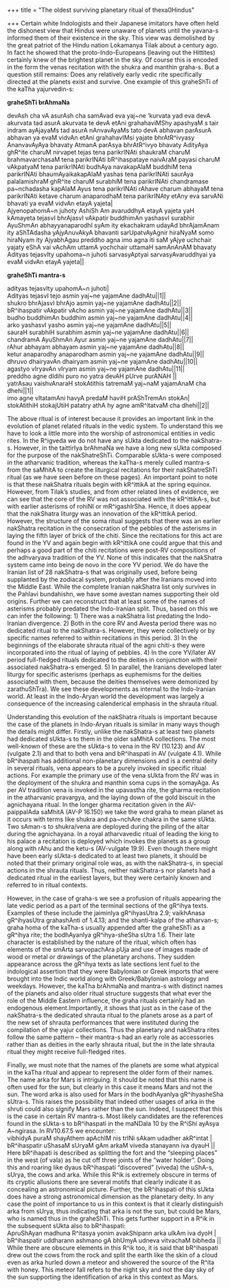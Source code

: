 +++
title = "The oldest surviving planetary ritual of thexa0Hindus"

+++
Certain white Indologists and their Japanese imitators have often held
the dishonest view that Hindus were unaware of planets until the
yavana-s informed them of their existence in the sky. This view was
demolished by the great patriot of the Hindu nation Lokamanya Tilak
about a century ago. In fact he showed that the proto-Indo-Europeans
(leaving out the Hittites) certainly knew of the brightest planet in the
sky. Of course this is encoded in the form the venas recitation with the
shukra and manthin graha-s. But a question still remains: Does any
relatively early vedic rite specifically directed at the planets exist
and survive. One example of this graheShTi of the kaTha yajurvedin-s:

**graheShTi brAhmaNa**

devAsh cha vA asurAsh cha samAvad eva yaj\~ne ’kurvata yad eva devA
akurvata tad asurA akurvata te devA etAni grahahaviMShy apashyaM s tair
indram ayAjayaMs tad asurA nAnvavAyaMs tato devA abhavan parAsurA
abhavan ya evaM vidvAn etAni grahahavIMsi yajate bhrAtR^ivyasy
AnanvavAyAya bhavaty AtmanA parAsya bhrAtR^ivyo bhavaty AdityAya ghR^ite
charuM nirvapet tejas tena parikrINAti shaukraM charuM brahmavarchasaM
tena parikrINAti bR^ihaspataye naivAraM payasi charuM vAkpatyaM tena
parikrINAti budhAya navakapAlaM buddhiM tena parikrINAti
bhaumAyaikakapAlaM yashas tena parikrINAti saurAya palalamishraM ghR^ite
charuM surabhiM tena parikrINAti chandramase pa\~nchadasha kapAlaM Ayus
tena parikrINAti rAhave charum abhayaM tena parikrINAti ketave charum
anaparodhaM tena parikrINAty etAny eva sarvANi bhavati ya evaM vidvAn
etayA yajeta|  
AjyenopahomA\~n juhoty AshiSh Am avaruddhyA etayA yajeta yaH kAmayeta
tejasvI bhrAjasvI vAkpatir buddhimAn yashasvI surabhir AyuShmAn
abhayyanaparodhI syAm ity ekachakram udayAd bhrAjamAnam ity aShTAdasha
yAjyAnuvAkyA bhavanti sarUpatvAyAgnir hiraNyaM somo hiraNyam ity
AjyabhAgau preddho agna imo agna iti saM yAjye uchchair yajaty eShA vai
vAchAm uttamA yochchair uttamaH samAnAnAM bhavaty Adityas tejasvIty
upahoma\~n juhoti sarvasyAptyai sarvasyAvaruddhyai ya evaM vidvAn etayA
yajeta||

**graheShTi mantra-s**

adityas tejasvIty upahomA\~n juhoti|  
Adityas tejasvI tejo asmin yaj\~ne yajamAne dadhAtu||1||  
shukro bhrAjasvI bhrAjo asmin yaj\~ne yajamAne dadhAtu||2||  
bR^ihaspatir vAkpatir vAcho asmin yaj\~ne yajamAne dadhAtu||3||  
budho buddhimAn buddhim asmin yaj\~ne yajamAne dadhAtu||4||  
arko yashasvI yasho asmin yaj\~ne yajamAne dadhAtu||5||  
sauraH surabhiH surabhim asmin yaj\~ne yajamAne dadhAtu||6||  
chandramA AyuShmAn Ayur asmin yaj\~ne yajamAne dadhAtu||7||  
rAhur abhayam abhayam asmin yaj\~ne yajamAne dadhAtu||8||  
ketur anaparodhy anaparodham asmin yaj\~ne yajamAne dadhAtu||9||  
dhruvo dhairyavAn dhairyam asmin yaj\~ne yajamAne dadhAtu||10||  
agastyo vIryavAn vIryam asmin yaj\~ne yajamAne dadhAtu||11||  
preddho agne dIdihi puro no yatra devAH pUrve purANAH ||  
yatrAsau vaishvAnaraH stokAtithis tatremaM yaj\~naM yajamAnaM cha
dhehi||1||  
imo agne vItatamAni havyA predaM haviH prAShTremAn stokAn|  
stokAtithiH stokajUtiH patatry athA hy agne amR^itatvaM cha dhehi||2||

The above ritual is of interest because it provides an important link in
the evolution of planet related rituals in the vedic system. To
understand this we have to look a little more into the worship of
astronomical entities in vedic rites. In the R^igveda we do not have any
sUkta dedicated to the nakShatra-s. However, in the taittirIya brAhmaNa
we have a long new sUkta composed for the purpose of the nakShatreShTi.
Comparable sUkta-s were composed in the atharvanic tradition, whereas
the kaTha-s merely culled mantra-s from the saMhitA to create the
liturgical recitations for their nakShatreShTi ritual (as we have seen
before on these pages). An important point to note is that these
nakShatra rituals begin with kR^ittikA at the spring equinox. However,
from Tilak’s studies, and from other related lines of evidence, we can
see that the core of the RV was not associated with the kR^ittikA-s, but
with earlier asterisms of rohiNI or mR^igashIrSha. Hence, it does appear
that the nakShatra liturgy was an innovation of the kR^ittikA period.
However, the structure of the soma ritual suggests that there was an
earlier nakShatra recitation in the consecration of the pebbles of the
asterisms in laying the fifth layer of brick of the chiti. Since the
recitations for this act are found in the YV and again begin with
kR^ittikA one could argue that this and perhaps a good part of the chiti
recitations were post-RV compositions of the adhvaryava tradition of the
YV. None of this indicates that the nakShatra system came into being de
novo in the core YV period. We do have the Iranian list of 28
nakShatra-s that was originally used, before being supplanted by the
zodiacal system, probably after the Iranians moved into the Middle East.
While the complete Iranian nakShatra list only survives in the Pahlavi
bundahishn, we have some avestan names supporting their old origins.
Further we can reconstruct that at least some of the names of asterisms
probably predated the Indo-Iranian split. Thus, based on this we can
infer the following: 1) There was a nakShatra list predating the
Indo-Iranian divergence. 2) Both in the core RV and Avesta period there
was no dedicated ritual to the nakShatra-s. However, they were
collectively or by specific names referred to within recitations in this
period. 3) In the beginnings of the elaborate shrauta ritual of the agni
chiti-s they were incorporated into the ritual of laying of pebbles. 4)
In the core YV/later AV period full-fledged rituals dedicated to the
deities in conjunction with their associated nakShatra-s emerged. 5) In
parallel, the Iranians developed later liturgy for specific asterisms
(perhaps as euphemisms for the deities associated with them, because the
deities themselves were demonized by zarathuShTra). We see these
developments as internal to the Indo-Iranian world. At least in the
Indo-Aryan world the development was largely a consequence of the
increasing calenderical emphasis in the shrauta ritual.

Understanding this evolution of the nakShatra rituals is important
because the case of the planets in Indo-Aryan rituals is similar in many
ways though the details might differ. Firstly, unlike the nakShatra-s at
least two planets had dedicated sUkta-s to them in the older saMhitA
collections. The most well-known of these are the sUkta-s to vena in the
RV (10.123) and AV (vulgate 2.1) and that to both vena and bR^ihaspati
in AV (vulgate 4.1). While bR^ihaspati has additional non-planetary
dimensions and is a central deity in several rituals, vena appears to be
a purely invoked in specific ritual actions. For example the primary use
of the vena sUkta from the RV was in the deployment of the shukra and
manthin soma cups in the somayAga. As per AV tradition vena is invoked
in the upavastha rite, the gharma recitation in the atharvanic
pravargya, and the laying down of the gold biscuit in the agnichayana
ritual. In the longer gharma recitation given in the AV-paippalAda
saMhitA (AV-P 16.150) we take the word graha to mean planet as it occurs
with terms like shukra and pa\~nchAre chakra in the same sUkta. Two
sAman-s to shukra/vena are deployed during the piling of the altar
during the agnichayana. In a royal atharvavedic ritual of leading the
king to his palace a recitation is deployed which invokes the planets as
a group along with rAhu and the ketu-s (AV-vulgate 19.9). Even though
there might have been early sUkta-s dedicated to at least two planets,
it should be noted that their primary original role was, as with the
nakShatra-s, in special actions in the shrauta rituals. Thus, neither
nakShatra-s nor planets had a dedicated ritual in the earliest layers,
but they were certainly known and referred to in ritual contexts.

However, in the case of graha-s we see a profusion of rituals appearing
the late vedic period as a part of the terminal sections of the gR^ihya
texts. Examples of these include the jaiminIya gR^ihyasUtra 2.9;
vaikhAnasa gR^ihyasUtra grahashAnti of 1.4.13; and the shanti-kalpa of
the atharvan-s; graha homa of the kaTha-s usually appended after the
graheShTi as a gR^ihya rite; the bodhAyanIya gR^ihya-sheSha sUtra 1.6.
Their late character is established by the nature of the ritual, which
often has elements of the smArta sarvopachAra pUja and use of images
made of wood or metal or drawings of the planetary archons. They sudden
appearance across the gR^ihya texts as late sections lent fuel to the
indological assertion that they were Babylonian or Greek imports that
were brought into the Indic world along with Greek/Babylonian astrology
and weekdays. However, the kaTha brAhmaNa and mantra-s with distinct
names of the planets and also older ritual structure suggests that what
ever the role of the Middle Eastern influence, the graha rituals
certainly had an endogenous element.Importantly, it shows that just as
in the case of the nakShatra-s the dedicated shrauta ritual to the
planets arose as a part of the new set of shrauta performances that were
instituted during the compilation of the yajur collections. Thus the
planetary and nakShatra rites follow the same pattern – their mantra-s
had an early role as accessories rather than as deities in the early
shrauta ritual, but the in the late shrauta ritual they might receive
full-fledged rites.

Finally, we must note that the names of the planets are some what
atypical in the kaTha ritual and appear to represent the older form of
their names. The name arka for Mars is intriguing. It should be noted
that this name is often used for the sun, but clearly in this case it
means Mars and not the sun. The word arka is also used for Mars in the
bodhAyanIya gR^ihyasheSha sUtra-s. This raises the possibility that
indeed other usages of arka in the shruti could also signify Mars rather
than the sun. Indeed, I suspect that this is the case in certain RV
mantra-s. Most likely candidates are the references found in the sUkta-s
to bR^ihaspati in the maNDala 10 by the R^iShi ayAsya A\~ngirasa. In
RV10.67.5 we encounter:  
vibhidyA puraM shayAthem apAchIM nis trINi sAkam udadher akR^intat |  
bR^ihaspatir uShasaM sUryaM gAm arkaM viveda stanayann iva dyauH ||  
Here bR^ihapati is described as splitting the fort and the “sleeping
places” in the west (of vala) as he cut off three joints of the “water
holder”. Doing this and roaring like dyaus bR^ihaspati “discovered”
(viveda) the uShA-s, sUrya, the cows and arka. While this R^ik is
extremely obscure in terms of its cryptic allusions there are several
motifs that clearly indicate it as concealing an astronomical picture.
Further, the bR^ihaspati of this sUkta does have a strong astronomical
dimension as the planetary deity. In any case the point of importance to
us in this context is that it clearly distinguish arka from sUrya, thus
indicating that arka is not the sun, but could be Mars, who is named
thus in the graheShTi. This gets further support in a R^ik in the
subsequent sUkta also to bR^ihaspati:  
ApruShAyan madhuna R^itasya yonim avakShipann arka ulkAm iva dyoH |  
bR^ihaspatir uddharann ashmano gA bhUmyA udneva vitvachaM bibheda ||  
While there are obscure elements in this R^ik too, it is said that
bR^ihaspati drew out the cows from the rock and split the earth like the
skin of a cloud even as arka hurled down a meteor and showered the
source of the R^ita with honey. This meteor fall refers to the night sky
and not the day sky of the sun supporting the identification of arka in
this context as Mars.
